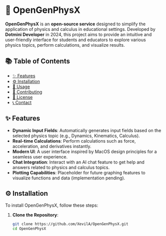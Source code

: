 # 🌟 OpenGenPhysX

**OpenGenPhysX** is an **open-source service** designed to simplify the application of physics and calculus in educational settings. Developed by **Dotmini Developer** in 2024, this project aims to provide an intuitive and user-friendly interface for students and educators to explore various physics topics, perform calculations, and visualize results.

## 📚 Table of Contents

- [✨ Features](#features)
- [⚙️ Installation](#installation)
- [🚀 Usage](#usage)
- [🤝 Contributing](#contributing)
- [📄 License](#license)
- [📞 Contact](#contact)

## ✨ Features

- **Dynamic Input Fields**: Automatically generates input fields based on the selected physics topic (e.g., Dynamics, Kinematics, Calculus).
- **Real-time Calculations**: Perform calculations such as force, acceleration, and derivatives instantly.
- **Modern UI**: A user interface inspired by MacOS design principles for a seamless user experience.
- **Chat Integration**: Interact with an AI chat feature to get help and answers related to physics and calculus topics.
- **Plotting Capabilities**: Placeholder for future graphing features to visualize functions and data (implementation pending).

## ⚙️ Installation

To install OpenGenPhysX, follow these steps:

1. **Clone the Repository**:
   ```bash
   git clone https://github.com/XevilA/OpenGenPhysX.git
   cd OpenGenPhysX
